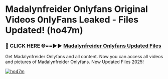 # Madalynfreider Onlyfans Original Videos 0nlyFans Leaked - Files Updated! (ho47m)

<h3>🔴 CLICK HERE 🌐==►► <a href="https://tinyurl.com/2wckxsce" rel="nofollow">Madalynfreider Onlyfans Updated Files</a></h3>

Get Madalynfreider Onlyfans and all content. Now you can access all videos and pictures of Madalynfreider Onlyfans. New Updated Files 2025!

[![ho47m](https://i.imgur.com/AFduVYN.gif)](https://tinyurl.com/2wckxsce)
